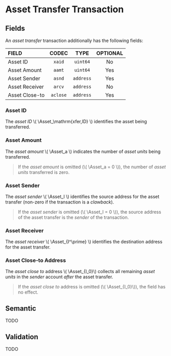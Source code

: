$$
\newcommand \Asset {\mathrm{Asa}}
$$

# Asset Transfer Transaction

## Fields

An _asset transfer_ transaction additionally has the following fields:

| FIELD          |  CODEC   |   TYPE    | OPTIONAL |
|:---------------|:--------:|:---------:|:--------:|
| Asset ID       |  `xaid`  | `uint64`  |    No    |
| Asset Amount   |  `aamt`  | `uint64`  |   Yes    |
| Asset Sender   |  `asnd`  | `address` |   Yes    |
| Asset Receiver |  `arcv`  | `address` |    No    |
| Asset Close-to | `aclose` | `address` |   Yes    |

### Asset ID

The _asset ID_ \\( \Asset_\mathrm{xfer,ID} \\) identifies the asset being transferred.

### Asset Amount

The _asset amount_ \\( \Asset_a \\) indicates the number of _asset units_ being
transferred.

> If the _asset amount_ is omitted (\\( \Asset_a = 0 \\)), the number of _asset units_
> transferred is zero.

### Asset Sender

The _asset sender_ \\( \Asset_I \\) identifies the source address for the asset
transfer (non-zero if the transaction is a _clawback_).

> If the _asset sender_ is omitted (\\( \Asset_I = 0 \\)), the source address of
> the asset transfer is the _sender_ of the transaction.

### Asset Receiver

The _asset receiver_ \\( \Asset_{I^\prime} \\) identifies the destination address
for the asset transfer.

### Asset Close-to Address

The _asset close to_ address \\( \Asset_{I_0}\\) collects all remaining _asset units_
in the _sender_ account _after_ the asset transfer.

> If the _asset close to_ address is omitted (\\( \Asset_{I_0}\\)), the field has
> no effect.

## Semantic

TODO

## Validation

TODO